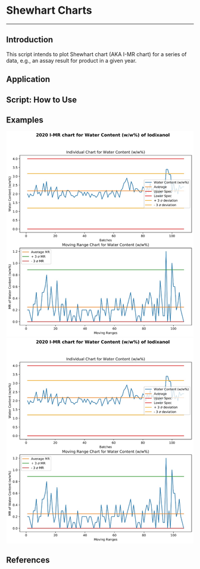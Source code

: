 # Shewhart Charts
---
## Introduction
This script intends to plot Shewhart chart (AKA I-MR chart) for a series of data, e.g., an assay result for product in a given year.

## Application

## Script: How to Use

## Examples

![Example](https://github.com/oicurp/Chemometrics/blob/main/4.6.Shewhart%20Charts%20(I-MR)/example.jpg "Example chart")
![Example](https://github.com/oicurp/Chemometrics/blob/main/4.6.Shewhart%20Charts%20(I-MR)/example.png?raw=true "Example chart")

## References
